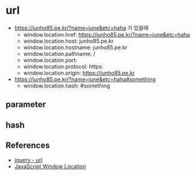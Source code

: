 # url
* https://junho85.pe.kr/?name=june&etc=haha 가 있을때
  * window.location.href: https://junho85.pe.kr/?name=june&etc=haha
  * window.location.host: junho85.pe.kr
  * window.location.hostname: junho85.pe.kr
  * window.location.pathname: /
  * window.location.port: 
  * window.location.protocol: https:
  * window.location.origin: https://junho85.pe.kr
* https://junho85.pe.kr/?name=june&etc=haha#something
  * window.location.hash: #something
  
## parameter

## hash

## References
* [jquery - url](../jquery/url/README.md)
* [JavaScript Window Location](https://www.w3schools.com/js/js_window_location.asp)
